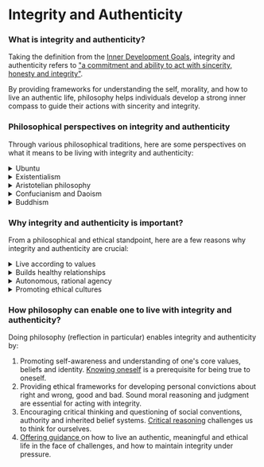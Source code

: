 # Integrity and Authenticity

### What is integrity and authenticity?

Taking the definition from the [Inner Development Goals](inner-development-goals.md), integrity and authenticity refers to ["a commitment and ability to act with sincerity, honesty and integrity"](https://innerdevelopmentgoals.org/framework/).

By providing frameworks for understanding the self, morality, and how to live an authentic life, philosophy helps individuals develop a strong inner compass to guide their actions with sincerity and integrity.

### Philosophical perspectives on integrity and authenticity

Through various philosophical traditions, here are some perspectives on what it means to be living with integrity and authenticity:

<details>

<summary>Ubuntu</summary>

The concept of "ubuntu" stresses the interconnectedness of people and holds that a person's true authentic self emerges through relationships and responsibilities to the community. In this sense, integrity involves upholding the values and welfare of one's community.

</details>

<details>

<summary>Existentialism</summary>

Existentialism sees authenticity as living in accordance with one's true self and values, even in the face of external pressures. Philosophers like Sartre and Heidegger argued that to be authentic, we must embrace our freedom and responsibility to define our own essence through the choices we make.&#x20;

Authenticity requires self-awareness, taking ownership of our lives, and having the courage to live according to our own principles rather than simply conforming to societal expectations.

</details>

<details>

<summary>Aristotelian philosophy</summary>

Aristotelian and neo-Aristotelian approaches equates authenticity to the ideal of [eudaimonia or human flourishing](https://iep.utm.edu/virtue/#SH3a).&#x20;

Living authentically means exercising our essential capacities as rational, social and emotional beings in a virtuous way. This involves cultivating virtues like courage, compassion, integrity, and practical wisdom.

</details>

<details>

<summary>Confucianism and Daoism</summary>

In Confucian philosophy, authenticity is tied to being true to one's social roles and duties. Confucius taught that cultivating personal integrity or cheng (誠) enables one to fulfill their roles as a family member and citizen with utmost sincerity. Being authentic means exemplifying the virtues proper to one's station in life.

In contrast, Daoist thinkers like Laozi and Zhuangzi see authenticity as involving a [rejection of rigid social conventions](https://www.mdpi.com/2077-1444/9/12/398) and a return to one's natural spontaneous self (ziran 自然). The authentic person lives simply and spontaneously, in harmony with the Dao, without striving or contrivance. In this sense, integrity means being true to one's inner nature.

</details>

<details>

<summary>Buddhism</summary>

Authenticity involves realizing the principle of "non-self" (anatta) which argues that the self is a mental construction without an unchanging essence. Seeing through the illusion of the ego-self allows one to live with greater equanimity, compassion and freedom which allows for one to live authentically.&#x20;

Integrity in this context, would mean living in accordance to Dharma, which refers to the truth of things that includes the principles of "non-self", impermanence and many others.&#x20;

</details>

### Why integrity and authenticity is important?

From a philosophical and ethical standpoint, here are a few reasons why integrity and authenticity are crucial:

<details>

<summary>Live according to values</summary>

Integrity enables us to live according to our deepest values and moral convictions. A person of integrity aligns their actions with their principles, even in the face of external pressures or temptations to compromise.&#x20;

This requires self-knowledge, moral courage, and the strength of character to resist conforming to unethical norms. Integrity thus empowers us to stand up for what we believe is right.

</details>

<details>

<summary>Builds healthy relationships</summary>

Integrity and authenticity enable trust as well as accountability, which are crucial for healthy relationships.&#x20;

We can rely on people of integrity to keep their word and do the right thing. Also, people who are truly authentic tend to be transparent about who they really are, allowing for genuine connection. In contrast, deception and hypocrisy can erode trust and relationships in the long term.

</details>

<details>

<summary>Autonomous, rational agency</summary>

To make free choices that are truly our own, we must know our values and identities, and have the integrity to act on them consistently.&#x20;

Blindly conforming to external expectations (e.g. what family members expect of us that may not align with our values and aspirations) undermines our autonomy.

</details>

<details>

<summary>Promoting ethical cultures</summary>

At a societal level, widespread integrity and authenticity support an ethical culture. When more people strive to live with honesty and adhere to moral principles, it creates positive social pressure for ethical conduct.

Institutions and leaders with integrity are more likely to be just and serve the greater good.

</details>

### How philosophy can enable one to live with integrity and authenticity?

Doing philosophy (reflection in particular) enables integrity and authenticity by:

1. Promoting self-awareness and understanding of one's core values, beliefs and identity. [Knowing oneself](../self-reflection.md) is a prerequisite for being true to oneself.
2. Providing ethical frameworks for developing personal convictions about right and wrong, good and bad. Sound moral reasoning and judgment are essential for acting with integrity.
3. Encouraging critical thinking and questioning of social conventions, authority and inherited belief systems. [Critical reasoning](../../../tools/critical-reasoning/) challenges us to think for ourselves.
4. [Offering guidance ](integrity-and-authenticity.md#philosophical-perspectives-on-integrity-and-authenticity)on how to live an authentic, meaningful and ethical life in the face of challenges, and how to maintain integrity under pressure.
